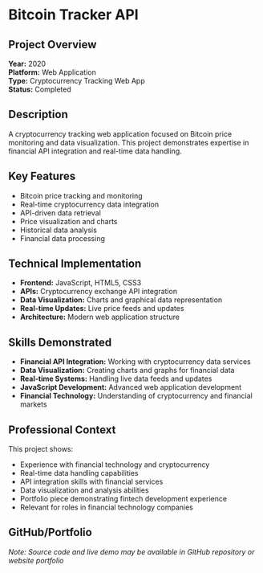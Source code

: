 # Bitcoin Tracker API

## Project Overview
**Year:** 2020  
**Platform:** Web Application  
**Type:** Cryptocurrency Tracking Web App  
**Status:** Completed  

## Description
A cryptocurrency tracking web application focused on Bitcoin price monitoring and data visualization. This project demonstrates expertise in financial API integration and real-time data handling.

## Key Features
- Bitcoin price tracking and monitoring
- Real-time cryptocurrency data integration
- API-driven data retrieval
- Price visualization and charts
- Historical data analysis
- Financial data processing

## Technical Implementation
- **Frontend:** JavaScript, HTML5, CSS3
- **APIs:** Cryptocurrency exchange API integration
- **Data Visualization:** Charts and graphical data representation
- **Real-time Updates:** Live price feeds and updates
- **Architecture:** Modern web application structure

## Skills Demonstrated
- **Financial API Integration:** Working with cryptocurrency data services
- **Data Visualization:** Creating charts and graphs for financial data
- **Real-time Systems:** Handling live data feeds and updates
- **JavaScript Development:** Advanced web application development
- **Financial Technology:** Understanding of cryptocurrency and financial markets

## Professional Context
This project shows:
- Experience with financial technology and cryptocurrency
- Real-time data handling capabilities
- API integration skills with financial services
- Data visualization and analysis abilities
- Portfolio piece demonstrating fintech development experience
- Relevant for roles in financial technology companies

## GitHub/Portfolio
*Note: Source code and live demo may be available in GitHub repository or website portfolio*